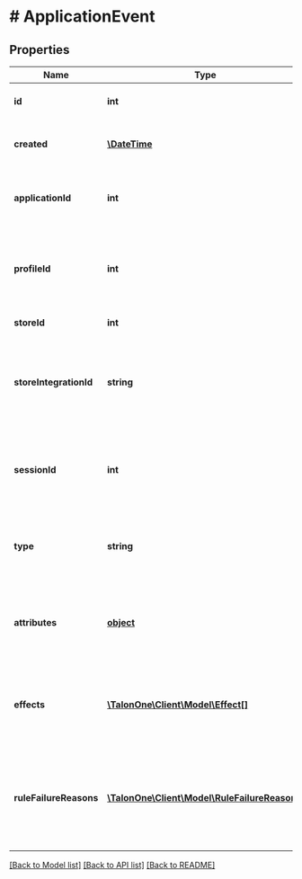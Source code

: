 # # ApplicationEvent

## Properties

Name | Type | Description | Notes
------------ | ------------- | ------------- | -------------
**id** | **int** | The internal ID of this entity. | 
**created** | [**\DateTime**](\DateTime.md) | The time this entity was created. | 
**applicationId** | **int** | The ID of the Application that owns this entity. | 
**profileId** | **int** | The globally unique Talon.One ID of the customer that created this entity. | [optional] 
**storeId** | **int** | The ID of the store. | [optional] 
**storeIntegrationId** | **string** | The integration ID of the store. You choose this ID when you create a store. | [optional] 
**sessionId** | **int** | The globally unique Talon.One ID of the session that contains this event. | [optional] 
**type** | **string** | A string representing the event. Must not be a reserved event name. | 
**attributes** | [**object**](.md) | Additional JSON serialized data associated with the event. | 
**effects** | [**\TalonOne\Client\Model\Effect[]**](Effect.md) | An array containing the effects that were applied as a result of this event. | 
**ruleFailureReasons** | [**\TalonOne\Client\Model\RuleFailureReason[]**](RuleFailureReason.md) | An array containing the rule failure reasons which happened during this event. | [optional] 

[[Back to Model list]](../../README.md#documentation-for-models) [[Back to API list]](../../README.md#documentation-for-api-endpoints) [[Back to README]](../../README.md)


